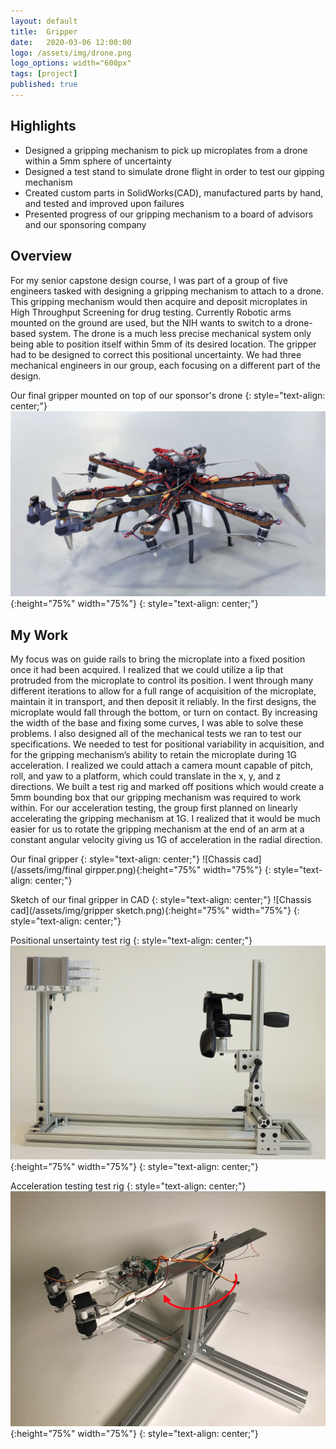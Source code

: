 ```yaml
---
layout: default
title:  Gripper
date:   2020-03-06 12:00:00
logo: /assets/img/drone.png
logo_options: width="600px"
tags: [project]
published: true
---
```


## Highlights
- Designed a gripping mechanism to pick up microplates from a drone within a 5mm sphere of uncertainty
- Designed a test stand to simulate drone flight in order to test our gipping mechanism
- Created custom parts in SolidWorks(CAD), manufactured parts by hand, and tested and improved upon failures
- Presented progress of our gripping mechanism to a board of advisors and our sponsoring company

## Overview
For my senior capstone design course, I was part of a group of five engineers tasked with designing a gripping mechanism to attach to a drone. This gripping mechanism would then acquire and deposit microplates in High Throughput Screening for drug testing. Currently Robotic arms mounted on the ground are used, but the NIH wants to switch to a drone-based system. The drone is a much less precise mechanical system only being able to position itself within 5mm of its desired location. The gripper had to be designed to correct this positional uncertainty. We had three mechanical engineers in our group, each focusing on a different part of the design. 

Our final gripper mounted on top of our sponsor's drone
{: style="text-align: center;"}
![Chassis cad](/assets/img/drone.png){:height="75%" width="75%"}
{: style="text-align: center;"}

## My Work
My focus was on guide rails to bring the microplate into a fixed position once it had been acquired. I realized that we could utilize a lip that protruded from the microplate to control its position. I went through many different iterations to allow for a full range of acquisition of the microplate, maintain it in transport, and then deposit it reliably. In the first designs, the microplate would fall through the bottom, or turn on contact. By increasing the width of the base and fixing some curves, I was able to solve these problems. 
I also designed all of the mechanical tests we ran to test our specifications. We needed to test for positional variability in acquisition, and for the gripping mechanism’s ability to retain the microplate during 1G acceleration. I realized we could attach a camera mount capable of pitch, roll, and yaw to a platform, which could translate in the x, y, and z directions. We built a test rig and marked off positions which would create a 5mm bounding box that our gripping mechanism was required to work within. For our acceleration testing, the group first planned on linearly accelerating the gripping mechanism at 1G. I realized that it would be much easier for us to rotate the gripping mechanism at the end of an arm at a constant angular velocity giving us 1G of acceleration in the radial direction. 

Our final gripper
{: style="text-align: center;"}
![Chassis cad](/assets/img/final girpper.png){:height="75%" width="75%"}
{: style="text-align: center;"}

Sketch of our final gripper in CAD
{: style="text-align: center;"}
![Chassis cad](/assets/img/gripper sketch.png){:height="75%" width="75%"}
{: style="text-align: center;"}

Positional unsertainty test rig
{: style="text-align: center;"}
![Chassis cad](/assets/img/positional.png){:height="75%" width="75%"}
{: style="text-align: center;"}

Acceleration testing test rig
{: style="text-align: center;"}
![Chassis cad](/assets/img/acceleration.png){:height="75%" width="75%"}
{: style="text-align: center;"}

